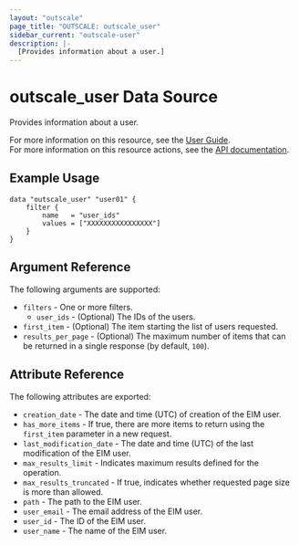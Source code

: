 ```yaml
---
layout: "outscale"
page_title: "OUTSCALE: outscale_user"
sidebar_current: "outscale-user"
description: |-
  [Provides information about a user.]
---
```


# outscale_user Data Source

Provides information about a user.

For more information on this resource, see the [User Guide](https://docs.outscale.com/en/userguide/About-EIM-Users.html).  
For more information on this resource actions, see the [API documentation](https://docs.outscale.com/api.html#createuser).

## Example Usage

```hcl
data "outscale_user" "user01" {
    filter {
        name   = "user_ids"
        values = ["XXXXXXXXXXXXXXXX"]
    }
}
```

## Argument Reference

The following arguments are supported:

* `filters` - One or more filters.
    * `user_ids` - (Optional) The IDs of the users.
* `first_item` - (Optional) The item starting the list of users requested.
* `results_per_page` - (Optional) The maximum number of items that can be returned in a single response (by default, `100`).

## Attribute Reference

The following attributes are exported:

* `creation_date` - The date and time (UTC) of creation of the EIM user.
* `has_more_items` - If true, there are more items to return using the `first_item` parameter in a new request.
* `last_modification_date` - The date and time (UTC) of the last modification of the EIM user.
* `max_results_limit` - Indicates maximum results defined for the operation.
* `max_results_truncated` - If true, indicates whether requested page size is more than allowed.
* `path` - The path to the EIM user.
* `user_email` - The email address of the EIM user.
* `user_id` - The ID of the EIM user.
* `user_name` - The name of the EIM user.

